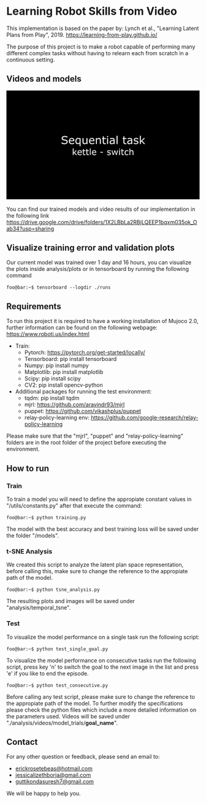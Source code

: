 # Learning Robot Skills from Video

This implementation is based on the paper by: Lynch et al., "Learning Latent Plans from Play", 2019.
https://learning-from-play.github.io/

The purpose of this project is to make a robot capable of performing many different complex tasks without having to relearn each from scratch in a continuous setting.

## Videos and models
![results video example](./example.gif)

You can find our trained models and video results of our implementation in the following link
https://drive.google.com/drive/folders/1X2LBbLa2RBjLQEEP1bqxm035ok_Oab34?usp=sharing

## Visualize training error and validation plots
Our current model was trained over 1 day and 16 hours, you can visualize the plots inside analysis/plots or in tensorboard by running the following command
```console
foo@bar:~$ tensorboard --logdir ./runs
```
## Requirements
To run this project it is required to have a working installation of Mujoco 2.0, further information can be found on the following webpage: https://www.roboti.us/index.html
* Train:
  * Pytorch: https://pytorch.org/get-started/locally/
  * Tensorboard: pip install tensorboard
  * Numpy: pip install numpy
  * Matplotlib: pip install matplotlib
  * Scipy: pip install scipy
  * CV2: pip install opencv-python
* Additional packages for running the test environment:
  * tqdm: pip install tqdm
  * mjrl: https://github.com/aravindr93/mjrl
  * puppet: https://github.com/vikashplus/puppet
  * relay-policy-learning env: https://github.com/google-research/relay-policy-learning

Please make sure that the "mjrl", "puppet" and "relay-policy-learning" folders are in the root folder of the project before executing the environment.

## How to run
### Train
To train a model you will need to define the appropiate constant values in "/utils/constants.py" after that execute the command:
```console
foo@bar:~$ python training.py
```
The model with the best accuracy and best training loss will be saved under the folder "/models".

### t-SNE Analysis
We created this script to analyze the latent plan space representation, before calling this, make sure to change the reference to the appropiate path of the model. 
```console
foo@bar:~$ python tsne_analysis.py
```
The resulting plots and images will be saved under "analysis/temporal_tsne".

### Test
To visualize the model performance on a single task run the following script:
```console
foo@bar:~$ python test_single_goal.py
```

To visualize the model performance on consecutive tasks run the following script, press key 'n' to switch the goal to the next image in the list and press 'e' if you like to end the episode.
```console
foo@bar:~$ python test_consecutive.py
```

Before calling any test script, please make sure to change the reference to the appropiate path of the model.
To further modify the specifications please check the python files which include a more
detailed information on the parameters used. 
Videos will be saved under "./analysis/videos/model_trials/__goal_name__".

## Contact
For any other question or feedback, please send an email to:
* erickrosetebeas@hotmail.com
* jessicalizethborja@gmail.com
* guttikondasuresh7@gmail.com

We will be happy to help you.
